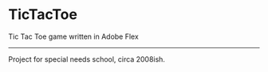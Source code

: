 # TicTacToe
Tic Tac Toe game written in Adobe Flex

---

Project for special needs school, circa 2008ish.
